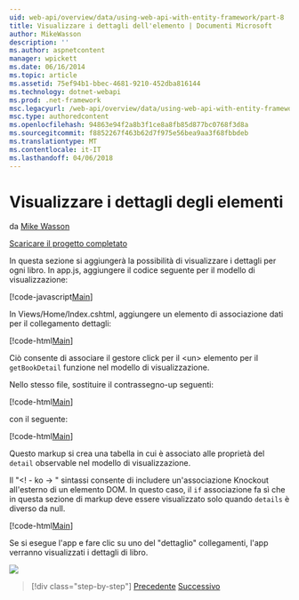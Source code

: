 ```yaml
---
uid: web-api/overview/data/using-web-api-with-entity-framework/part-8
title: Visualizzare i dettagli dell'elemento | Documenti Microsoft
author: MikeWasson
description: ''
ms.author: aspnetcontent
manager: wpickett
ms.date: 06/16/2014
ms.topic: article
ms.assetid: 75ef94b1-bbec-4681-9210-452dba816144
ms.technology: dotnet-webapi
ms.prod: .net-framework
msc.legacyurl: /web-api/overview/data/using-web-api-with-entity-framework/part-8
msc.type: authoredcontent
ms.openlocfilehash: 94863e94f2a8b3f1ce8a8fb85d877bc0768f3d8a
ms.sourcegitcommit: f8852267f463b62d7f975e56bea9aa3f68fbbdeb
ms.translationtype: MT
ms.contentlocale: it-IT
ms.lasthandoff: 04/06/2018
---
```

<a name="display-item-details"></a>Visualizzare i dettagli degli elementi
====================
da [Mike Wasson](https://github.com/MikeWasson)

[Scaricare il progetto completato](https://github.com/MikeWasson/BookService)

In questa sezione si aggiungerà la possibilità di visualizzare i dettagli per ogni libro. In app.js, aggiungere il codice seguente per il modello di visualizzazione:

[!code-javascript[Main](part-8/samples/sample1.js)]

In Views/Home/Index.cshtml, aggiungere un elemento di associazione dati per il collegamento dettagli:

[!code-html[Main](part-8/samples/sample2.html?highlight=5)]

Ciò consente di associare il gestore click per il &lt;un&gt; elemento per il `getBookDetail` funzione nel modello di visualizzazione.

Nello stesso file, sostituire il contrassegno-up seguenti:

[!code-html[Main](part-8/samples/sample3.html)]

con il seguente:

[!code-html[Main](part-8/samples/sample4.html)]

Questo markup si crea una tabella in cui è associato alle proprietà del `detail` observable nel modello di visualizzazione.

Il "&lt;! - ko -&gt; &quot; sintassi consente di includere un'associazione Knockout all'esterno di un elemento DOM. In questo caso, il `if` associazione fa sì che in questa sezione di markup deve essere visualizzato solo quando `details` è diverso da null.

[!code-html[Main](part-8/samples/sample5.html)]

Se si esegue l'app e fare clic su uno del &quot;dettaglio&quot; collegamenti, l'app verranno visualizzati i dettagli di libro.

[![](part-8/_static/image2.png)](part-8/_static/image1.png)

> [!div class="step-by-step"]
> [Precedente](part-7.md)
> [Successivo](part-9.md)
